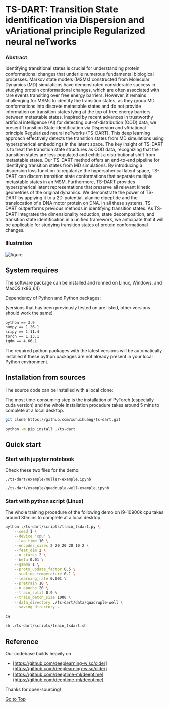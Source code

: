 # TS-DART: Transition State identification via Dispersion and vAriational principle Regularized neural neTworks

### Abstract

Identifying transitional states is crucial for understanding protein conformational changes that underlie numerous fundamental biological processes. Markov state models (MSMs) constructed from Molecular Dynamics (MD) simulations have demonstrated considerable success in studying protein conformational changes, which are often associated with rare events transiting over free energy barriers. However, it remains challenging for MSMs to identify the transition states, as they group MD conformations into discrete metastable states and do not provide information on transition states lying at the top of free energy barriers between metastable states. Inspired by recent advances in trustworthy artificial intelligence (AI) for detecting out-of-distribution (OOD) data, we present Transition State identification via Dispersion and vAriational principle Regularized neural neTworks (TS-DART). This deep learning approach effectively detects the transition states from MD simulations using hyperspherical embeddings in the latent space.  The key insight of TS-DART is to treat the transition state structures as OOD data, recognizing that the transition states are less populated and exhibit a distributional shift from metastable states. Our TS-DART method offers an end-to-end pipeline for identifying transition states from MD simulations. By introducing a dispersion loss function to regularize the hyperspherical latent space, TS-DART can discern transition state conformations that separate multiple metastable states in an MSM. Furthermore, TS-DART provides hyperspherical latent representations that preserve all relevant kinetic geometries of the original dynamics. We demonstrate the power of TS-DART by applying it to a 2D-potential, alanine dipeptide and the translocation of a DNA motor protein on DNA. In all these systems, TS-DART outperforms previous methods in identifying transition states. As TS-DART integrates the dimensionality reduction, state decomposition, and transition state identification in a unified framework, we anticipate that it will be applicable for studying transition states of protein conformational changes. 

### Illustration

![figure](./docs/figs/fig1.png)

## System requires

The software package can be installed and runned on Linux, Windows, and MacOS (x86_64)

Dependency of Python and Python packages: 

(versions that has been previously tested on are listed, other versions should work the same)

```bash
python == 3.9
numpy == 1.26.1
scipy == 1.11.4
torch == 1.13.1
tqdm == 4.66.1
```
The required python packages with the latest versions will be automatically installed if these python packages are not already present in your local Python environment.

## Installation from sources

The source code can be installed with a local clone:

The most time-consuming step is the installation of PyTorch (especially cuda version) and the whole installation procedure takes around 5 mins to complete at a local desktop.

```bash
git clone https://github.com/xuhuihuang/ts-dart.git
```

```bash
python -m pip install ./ts-dart
```

## Quick start

### Start with jupyter notebook

Check these two files for the demo:

```
./ts-dart/example/muller-example.ipynb
```

```
./ts-dart/example/quadruple-well-example.ipynb
```

### Start with python script (Linux)

The whole training procedure of the following demo on i9-10900k cpu takes around 30mins to complete at a local desktop.

```sh
python ./ts-dart/scripts/train_tsdart.py \
    --seed 1 \
    --device 'cpu' \
    --lag_time 10 \
    --encoder_sizes 2 20 20 20 10 2 \
    --feat_dim 2 \
    --n_states 2 \
    --beta 0.01 \
    --gamma 1 \
    --proto_update_factor 0.5 \
    --scaling_temperature 0.1 \
    --learning_rate 0.001 \
    --pretrain 10 \
    --n_epochs 20 \
    --train_split 0.9 \
    --train_batch_size 1000 \
    --data_directory ./ts-dart/data/quadruple-well \
    --saving_directory . 
```

Or
```
sh ./ts-dart/scripts/train_tsdart.sh
```

## Reference

Our codebase builds heavily on
- [https://github.com/deeplearning-wisc/cider](https://github.com/deeplearning-wisc/cider)
- [https://github.com/deeptime-ml/deeptime](https://github.com/deeptime-ml/deeptime)

Thanks for open-sourcing!

[Go to Top](#Abstract)
